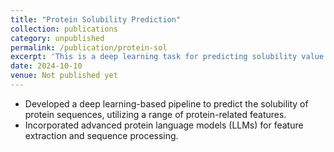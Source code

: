 ```yaml
---
title: "Protein Solubility Prediction"
collection: publications
category: unpublished
permalink: /publication/protein-sol
excerpt: 'This is a deep learning task for predicting solubility value of proteins<br>Supervisor: <a href="https://scholar.google.com/citations?user=MtBs-kMAAAAJ&hl=en">Dr. Yang Zhang</a>'
date: 2024-10-10
venue: Not published yet
---
```


- Developed a deep learning-based pipeline to predict the solubility of protein sequences, utilizing a range of protein-related features.
- Incorporated advanced protein language models (LLMs) for feature extraction and sequence processing.
